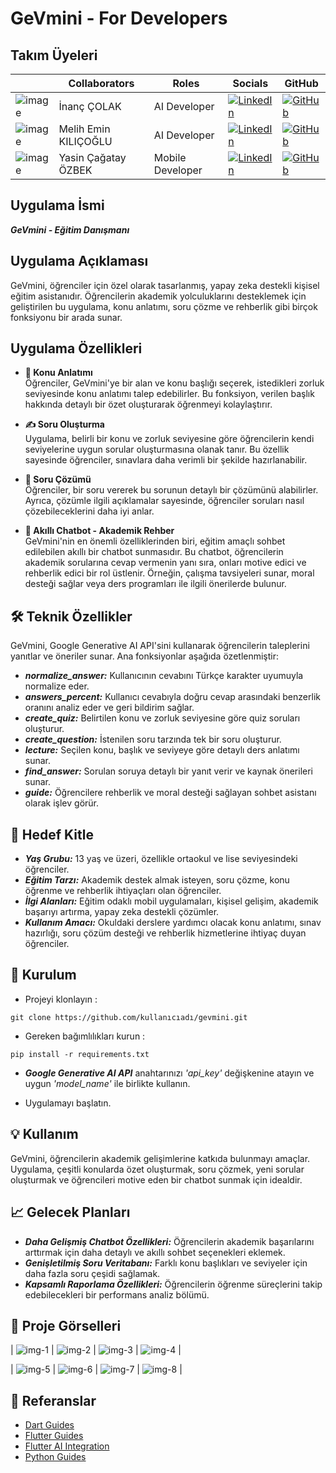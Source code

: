 # GeVmini -  For Developers

## Takım Üyeleri

|       | Collaborators              | Roles         |    Socials    |    GitHub    |
|-------|------------------------|----------------|---------------|---------------|
| ![image](./assets/profile_image/inanc-colak) | İnanç ÇOLAK       | AI Developer     | [![LinkedIn](./assets/profile_image/linkedin)](https://www.linkedin.com/in/colak-inanc12/) | [![GitHub](./assets/profile_image/github)](https://github.com/colak-inanc) |
| ![image](./assets/profile_image/melih.png) | Melih Emin KILIÇOĞLU| AI Developer      | [![LinkedIn](./assets/profile_image/linkedin)](https://www.linkedin.com/in/melihemin/) | [![GitHub](./assets/profile_image/github)](https://github.com/Melihemin) |
| ![image]([./assets/profile_image/cagatay-ozbek.png](https://github.com/Melihemin/GeVmini/blob/develop/assets/profile_image/cagatay-ozbek.jpg)) | Yasin Çağatay ÖZBEK    | Mobile Developer         | [![LinkedIn](./assets/profile_image/linkedin)](https://www.linkedin.com/in/yasin-çağatay-özbek/) | [![GitHub](./assets/profile_image/github)](https://github.com/Cagatay5858) |


## Uygulama İsmi

**_GeVmini - Eğitim Danışmanı_**

## Uygulama Açıklaması 

GeVmini, öğrenciler için özel olarak tasarlanmış, yapay zeka destekli kişisel eğitim asistanıdır. Öğrencilerin akademik yolculuklarını desteklemek için geliştirilen bu uygulama, konu anlatımı, soru çözme ve rehberlik gibi birçok fonksiyonu bir arada sunar.

## Uygulama Özellikleri
- **📘 Konu Anlatımı**<br>
Öğrenciler, GeVmini'ye bir alan ve konu başlığı seçerek, istedikleri zorluk seviyesinde konu anlatımı talep edebilirler. Bu fonksiyon, verilen başlık hakkında detaylı bir özet oluşturarak öğrenmeyi kolaylaştırır.<br>

- **✍️ Soru Oluşturma**<br>
Uygulama, belirli bir konu ve zorluk seviyesine göre öğrencilerin kendi seviyelerine uygun sorular oluşturmasına olanak tanır. Bu özellik sayesinde öğrenciler, sınavlara daha verimli bir şekilde hazırlanabilir.<br>

- **🧩 Soru Çözümü**<br>
Öğrenciler, bir soru vererek bu sorunun detaylı bir çözümünü alabilirler. Ayrıca, çözümle ilgili açıklamalar sayesinde, öğrenciler soruları nasıl çözebileceklerini daha iyi anlar.<br>

- **💬 Akıllı Chatbot - Akademik Rehber**<br>
GeVmini'nin en önemli özelliklerinden biri, eğitim amaçlı sohbet edilebilen akıllı bir chatbot sunmasıdır. Bu chatbot, öğrencilerin akademik sorularına cevap vermenin yanı sıra, onları motive edici ve rehberlik edici bir rol üstlenir. Örneğin, çalışma tavsiyeleri sunar, moral desteği sağlar veya ders programları ile ilgili önerilerde bulunur.<br>

## 🛠️ Teknik Özellikler <br>
GeVmini, Google Generative AI API'sini kullanarak öğrencilerin taleplerini yanıtlar ve öneriler sunar. Ana fonksiyonlar aşağıda özetlenmiştir:<br>

- **_normalize_answer:_** Kullanıcının cevabını Türkçe karakter uyumuyla normalize eder.
- **_answers_percent:_** Kullanıcı cevabıyla doğru cevap arasındaki benzerlik oranını analiz eder ve geri bildirim sağlar.
- **_create_quiz:_** Belirtilen konu ve zorluk seviyesine göre quiz soruları oluşturur.
- **_create_question:_** İstenilen soru tarzında tek bir soru oluşturur.
- **_lecture:_** Seçilen konu, başlık ve seviyeye göre detaylı ders anlatımı sunar.
- **_find_answer:_** Sorulan soruya detaylı bir yanıt verir ve kaynak önerileri sunar.
- **_guide:_** Öğrencilere rehberlik ve moral desteği sağlayan sohbet asistanı olarak işlev görür.

## 🎯 Hedef Kitle
- **_Yaş Grubu:_** 13 yaş ve üzeri, özellikle ortaokul ve lise seviyesindeki öğrenciler.
- **_Eğitim Tarzı:_**  Akademik destek almak isteyen, soru çözme, konu öğrenme ve rehberlik ihtiyaçları olan öğrenciler.
- **_İlgi Alanları:_**  Eğitim odaklı mobil uygulamaları, kişisel gelişim, akademik başarıyı artırma, yapay zeka destekli çözümler.
- **_Kullanım Amacı:_**  Okuldaki derslere yardımcı olacak konu anlatımı, sınav hazırlığı, soru çözüm desteği ve rehberlik hizmetlerine ihtiyaç duyan öğrenciler.

## 🚀 Kurulum
- Projeyi klonlayın :
```
git clone https://github.com/kullanıcıadı/gevmini.git
```
- Gereken bağımlılıkları kurun :
```
pip install -r requirements.txt
```
- **_Google Generative AI API_** anahtarınızı *'api_key'* değişkenine atayın ve uygun *'model_name'* ile birlikte kullanın.

- Uygulamayı başlatın.

## 💡 Kullanım
GeVmini, öğrencilerin akademik gelişimlerine katkıda bulunmayı amaçlar. Uygulama, çeşitli konularda özet oluşturmak, soru çözmek, yeni sorular oluşturmak ve öğrencileri motive eden bir chatbot sunmak için idealdir.

## 📈 Gelecek Planları
- **_Daha Gelişmiş Chatbot Özellikleri:_** Öğrencilerin akademik başarılarını arttırmak için daha detaylı ve akıllı sohbet seçenekleri eklemek.
- **_Genişletilmiş Soru Veritabanı:_** Farklı konu başlıkları ve seviyeler için daha fazla soru çeşidi sağlamak.
- **_Kapsamlı Raporlama Özellikleri:_** Öğrencilerin öğrenme süreçlerini takip edebilecekleri bir performans analiz bölümü.<br>

## 📸 Proje Görselleri 

| ![img-1](./assets/application_image/1)  | ![img-2](./assets/application_image/2")  | ![img-3](./assets/application_image/1)  | ![img-4](./assets/application_image/4) |

| ![img-5](./assets/application_image/5)  | ![img-6](./assets/application_image/6)   | ![img-7](./assets/application_image/7)  | ![img-8](./assets/application_image/8) |


## 🔗 Referanslar
- [Dart Guides](https://dart.dev/guides)
- [Flutter Guides](https://docs.flutter.dev/)
- [Flutter AI Integration](https://flutter.dev/ai)
- [Python Guides](https://www.python.org/doc/)
  
